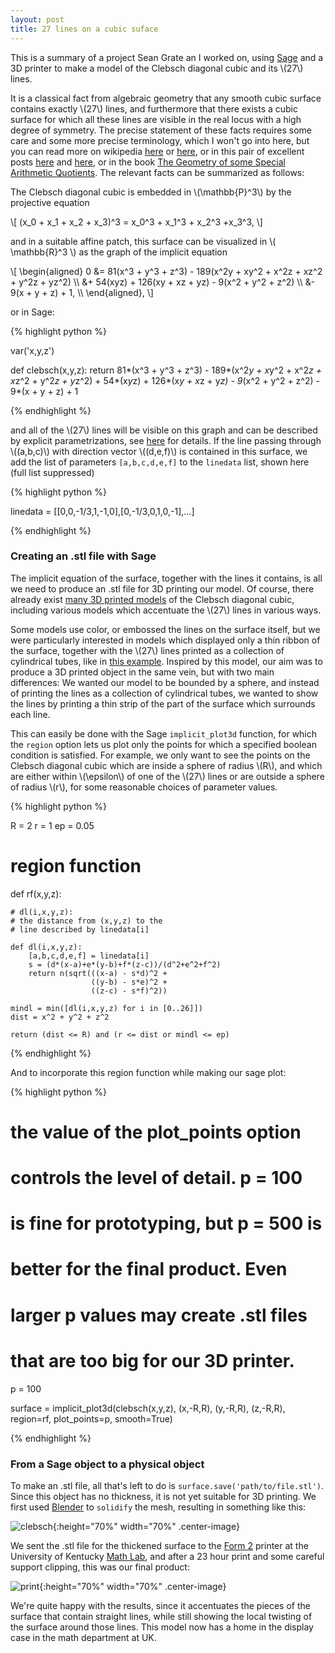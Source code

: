 ```yaml
---
layout: post
title: 27 lines on a cubic suface
---
```


This is a summary of a project Sean Grate an I worked on, using
[Sage](https://www.sagemath.org) and a 3D printer to make a model of
the Clebsch diagonal cubic and its \\(27\\) lines.

It is a classical fact from algebraic geometry that any smooth cubic
surface contains exactly \\(27\\) lines, and furthermore that there
exists a cubic surface for which all these lines are visible in the
real locus with a high degree of symmetry. The precise statement of
these facts requires some care and some more precise terminology,
which I won't go into here, but you can read more on wikipedia
[here](https://en.wikipedia.org/wiki/Cubic_surface#27_lines_on_a_cubic_surface)
or [here](https://en.wikipedia.org/wiki/Clebsch_surface), or in this
pair of excellent posts
[here](https://blogs.ams.org/visualinsight/2016/02/15/27-lines-on-a-cubic-surface/)
and
[here](https://analyticphysics.com/Higher%20Dimensions/27%20Lines%20on%20a%20Cubic%20Surface.htm),
or in the book [The Geometry of some Special Arithmetic
Quotients](https://www.springer.com/gp/book/9783540617952). The
relevant facts can be summarized as follows:

The Clebsch diagonal cubic is embedded in \\(\mathbb{P}^3\\) by the projective equation

\\[
(x_0 + x_1 + x_2 + x_3)^3 = x_0^3 + x_1^3 + x_2^3 +x_3^3,
\\]

and in a suitable affine patch, this surface can be visualized in \\(
\\mathbb{R}^3 \\) as the graph of the implicit equation

\\[ \\begin{aligned} 0 &= 81(x^3 + y^3 + z^3) - 189(x^2y + xy^2 + x^2z + xz^2 + y^2z + yz^2) \\\\ &+ 54(xyz) + 126(xy + xz + yz) - 9(x^2 + y^2 + z^2) \\\\ &- 9(x + y + z) + 1, \\\\ \\end{aligned}, \\]

or in Sage:

{% highlight python %}

var('x,y,z')

def clebsch(x,y,z):
	return 81*(x^3 + y^3 + z^3) - 189*(x^2*y + x*y^2 + x^2*z + x*z^2 + y^2*z + y*z^2) + 54*(x*y*z) + 126*(x*y + x*z + y*z) - 9*(x^2 + y^2 + z^2) - 9*(x + y + z) + 1

{% endhighlight %}

and all of the \\(27\\) lines will be visible on this graph and can be
described by explicit parametrizations, see
[here](https://analyticphysics.com/Higher%20Dimensions/27%20Lines%20on%20a%20Cubic%20Surface.htm)
for details. If the line passing through \\((a,b,c)\\) with direction
vector \\((d,e,f)\\) is contained in this surface, we add the list of
parameters ```[a,b,c,d,e,f]``` to the ```linedata``` list, shown here
(full list suppressed)

{% highlight python %}

linedata = [[0,0,-1/3,1,-1,0],[0,-1/3,0,1,0,-1],...]

{% endhighlight %}

### Creating an .stl file with Sage

The implicit equation of the surface, together with the lines it
contains, is all we need to produce an .stl file for 3D printing our
model. Of course, there already exist [many 3D printed
models](https://www.shapeways.com/marketplace?type=product&q=clebsch)
of the Clebsch diagonal cubic, including various models which
accentuate the \\(27\\) lines in various ways.

Some models use color, or embossed the lines on the surface itself,
but we were particularly interested in models which displayed only a
thin ribbon of the surface, together with the \\(27\\) lines printed
as a collection of cylindrical tubes, like in [this
example](https://www.shapeways.com/product/C3YTU5KTB/clebsch-only-its-27-lines-and-a-border?optionId=65608433&li=marketplace). Inspired
by this model, our aim was to produce a 3D printed object in the same
vein, but with two main differences: We wanted our model to be bounded
by a sphere, and instead of printing the lines as a collection of
cylindrical tubes, we wanted to show the lines by printing a thin
strip of the part of the surface which surrounds each line.

This can easily be done with the Sage ```implicit_plot3d``` function,
for which the ```region``` option lets us plot only the points for
which a specified boolean condition is satisfied. For example, we only
want to see the points on the Clebsch diagonal cubic which are inside
a sphere of radius \\(R\\), and which are either within \\(\epsilon\\)
of one of the \\(27\\) lines or are outside a sphere of radius
\\(r\\), for some reasonable choices of parameter values.

{% highlight python %}

R = 2
r = 1
ep = 0.05

# region function
def rf(x,y,z):

    # dl(i,x,y,z):
    # the distance from (x,y,z) to the
    # line described by linedata[i]
    
    def dl(i,x,y,z):
        [a,b,c,d,e,f] = linedata[i]
    	s = (d*(x-a)+e*(y-b)+f*(z-c))/(d^2+e^2+f^2)
    	return n(sqrt(((x-a) - s*d)^2 +
                      ((y-b) - s*e)^2 +
                      ((z-c) - s*f)^2))
		      		      
    mindl = min([dl(i,x,y,z) for i in [0..26]])
    dist = x^2 + y^2 + z^2
    
    return (dist <= R) and (r <= dist or mindl <= ep)

{% endhighlight %}

And to incorporate this region function while making our sage plot:

{% highlight python %}

# the value of the plot_points option
# controls the level of detail. p = 100
# is fine for prototyping, but p = 500 is
# better for the final product. Even
# larger p values may create .stl files
# that are too big for our 3D printer.
p = 100

surface = implicit_plot3d(clebsch(x,y,z),
                          (x,-R,R),
                          (y,-R,R),
                          (z,-R,R),
                          region=rf,
                          plot_points=p,
                          smooth=True)

{% endhighlight %}

### From a Sage object to a physical object

To make an .stl file, all that's left to do is ```surface.save('path/to/file.stl')```. Since this object has no thickness, it is not yet suitable for 3D printing. We first used [Blender](https://www.blender.org/) to ```solidify``` the mesh, resulting in something like this:

![clebsch]({{site.url}}/public/clebschblender.png){:height="70%" width="70%" .center-image}

We sent the .stl file for the thickened surface to the [Form
2](https://formlabs.com/3d-printers/form-2/) printer at the University
of Kentucky [Math Lab](https://ukmathlab.blogspot.com/), and after a
23 hour print and some careful support clipping, this was our final
product:

![print]({{site.url}}/public/clebsch.jpg){:height="70%" width="70%" .center-image}

We're quite happy with the results, since it accentuates the pieces of
the surface that contain straight lines, while still showing the local
twisting of the surface around those lines. This model now has a home
in the display case in the math department at UK.

